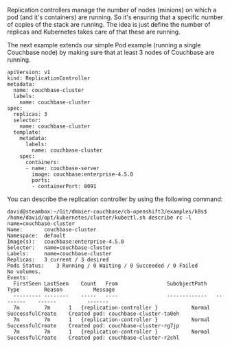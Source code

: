 Replication controllers manage the number of nodes (minions) on which a pod (and it's containers) are running. So it's ensuring that a specific number of copies of the stack are running. The idea is just define the number of replicas and Kubernetes takes care of that these are running.

The next example extends our simple Pod example (running a single Couchbase node) by making sure that at least 3 nodes of Couchbase are running.

```
apiVersion: v1
kind: ReplicationController
metadata:
  name: couchbase-cluster
  labels:
    name: couchbase-cluster
spec:
  replicas: 3
  selector:
    name: couchbase-cluster
  template:
    metadata:
      labels:
        name: couchbase-cluster
    spec:
      containers:
      - name: couchbase-server
        image: couchbase:enterprise-4.5.0
        ports:
        - containerPort: 8091
```

You can describe the replication controller by using the following command:

```
david@steambox:~/Git/dmaier-couchbase/cb-openshift3/examples/k8s$ /home/david/opt/kubernetes/cluster/kubectl.sh describe rc -l name=couchbase-cluster
Name:		couchbase-cluster
Namespace:	default
Image(s):	couchbase:enterprise-4.5.0
Selector:	name=couchbase-cluster
Labels:		name=couchbase-cluster
Replicas:	3 current / 3 desired
Pods Status:	3 Running / 0 Waiting / 0 Succeeded / 0 Failed
No volumes.
Events:
  FirstSeen	LastSeen	Count	From				SubobjectPath	Type		Reason			Message
  ---------	--------	-----	----				-------------	--------	------			-------
  7m		7m		1	{replication-controller }			Normal		SuccessfulCreate	Created pod: couchbase-cluster-ta0eh
  7m		7m		1	{replication-controller }			Normal		SuccessfulCreate	Created pod: couchbase-cluster-rg7jp
  7m		7m		1	{replication-controller }			Normal		SuccessfulCreate	Created pod: couchbase-cluster-r2chl

```

